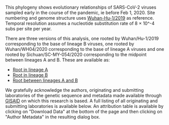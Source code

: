 This phylogeny shows evolutionary relationships of SARS-CoV-2 viruses sampled early in the course of the pandemic, ie before Feb 1, 2020. Site numbering and genome structure uses [Wuhan-Hu-1/2019](https://www.ncbi.nlm.nih.gov/nuccore/MN908947) as reference. Temporal resolution assumes a nucleotide substitution rate of 8 &times; 10^-4 subs per site per year.

There are three versions of this analysis, one rooted by Wuhan/Hu-1/2019 corresponding to the base of lineage B viruses, one rooted by Wuhan/WH04/2020 corresponding to the base of lineage A viruses and one rooted by Sichuan/SC-MY-054/2020 corresponding to the midpoint between lineages A and B. These are available as:

 - [Root in lineage A](https://nextstrain.org/groups/blab/ncov/early-outbreak/root-A)
 - [Root in lineage B](https://nextstrain.org/groups/blab/ncov/early-outbreak/root-B)
 - [Root between lineages A and B](https://nextstrain.org/groups/blab/ncov/early-outbreak/root-AB)

We gratefully acknowledge the authors, originating and submitting laboratories of the genetic sequence and metadata made available through [GISAID](https://gisaid.org) on which this research is based. A full listing of all originating and submitting laboratories is available below. An attribution table is available by clicking on "Download Data" at the bottom of the page and then clicking on "Author Metadata" in the resulting dialog box.
